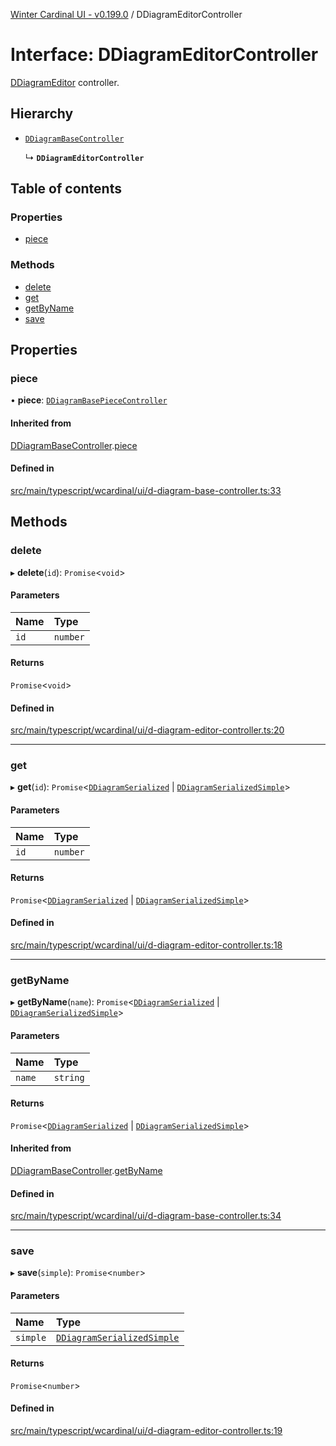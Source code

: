 [Winter Cardinal UI - v0.199.0](../index.md) / DDiagramEditorController

# Interface: DDiagramEditorController

[DDiagramEditor](../classes/DDiagramEditor.md) controller.

## Hierarchy

- [`DDiagramBaseController`](DDiagramBaseController.md)

  ↳ **`DDiagramEditorController`**

## Table of contents

### Properties

- [piece](DDiagramEditorController.md#piece)

### Methods

- [delete](DDiagramEditorController.md#delete)
- [get](DDiagramEditorController.md#get)
- [getByName](DDiagramEditorController.md#getbyname)
- [save](DDiagramEditorController.md#save)

## Properties

### piece

• **piece**: [`DDiagramBasePieceController`](DDiagramBasePieceController.md)

#### Inherited from

[DDiagramBaseController](DDiagramBaseController.md).[piece](DDiagramBaseController.md#piece)

#### Defined in

[src/main/typescript/wcardinal/ui/d-diagram-base-controller.ts:33](https://github.com/winter-cardinal/winter-cardinal-ui/blob/v0.199.0/src/main/typescript/wcardinal/ui/d-diagram-base-controller.ts#L33)

## Methods

### delete

▸ **delete**(`id`): `Promise`<`void`\>

#### Parameters

| Name | Type |
| :------ | :------ |
| `id` | `number` |

#### Returns

`Promise`<`void`\>

#### Defined in

[src/main/typescript/wcardinal/ui/d-diagram-editor-controller.ts:20](https://github.com/winter-cardinal/winter-cardinal-ui/blob/v0.199.0/src/main/typescript/wcardinal/ui/d-diagram-editor-controller.ts#L20)

___

### get

▸ **get**(`id`): `Promise`<[`DDiagramSerialized`](DDiagramSerialized.md) \| [`DDiagramSerializedSimple`](DDiagramSerializedSimple.md)\>

#### Parameters

| Name | Type |
| :------ | :------ |
| `id` | `number` |

#### Returns

`Promise`<[`DDiagramSerialized`](DDiagramSerialized.md) \| [`DDiagramSerializedSimple`](DDiagramSerializedSimple.md)\>

#### Defined in

[src/main/typescript/wcardinal/ui/d-diagram-editor-controller.ts:18](https://github.com/winter-cardinal/winter-cardinal-ui/blob/v0.199.0/src/main/typescript/wcardinal/ui/d-diagram-editor-controller.ts#L18)

___

### getByName

▸ **getByName**(`name`): `Promise`<[`DDiagramSerialized`](DDiagramSerialized.md) \| [`DDiagramSerializedSimple`](DDiagramSerializedSimple.md)\>

#### Parameters

| Name | Type |
| :------ | :------ |
| `name` | `string` |

#### Returns

`Promise`<[`DDiagramSerialized`](DDiagramSerialized.md) \| [`DDiagramSerializedSimple`](DDiagramSerializedSimple.md)\>

#### Inherited from

[DDiagramBaseController](DDiagramBaseController.md).[getByName](DDiagramBaseController.md#getbyname)

#### Defined in

[src/main/typescript/wcardinal/ui/d-diagram-base-controller.ts:34](https://github.com/winter-cardinal/winter-cardinal-ui/blob/v0.199.0/src/main/typescript/wcardinal/ui/d-diagram-base-controller.ts#L34)

___

### save

▸ **save**(`simple`): `Promise`<`number`\>

#### Parameters

| Name | Type |
| :------ | :------ |
| `simple` | [`DDiagramSerializedSimple`](DDiagramSerializedSimple.md) |

#### Returns

`Promise`<`number`\>

#### Defined in

[src/main/typescript/wcardinal/ui/d-diagram-editor-controller.ts:19](https://github.com/winter-cardinal/winter-cardinal-ui/blob/v0.199.0/src/main/typescript/wcardinal/ui/d-diagram-editor-controller.ts#L19)
